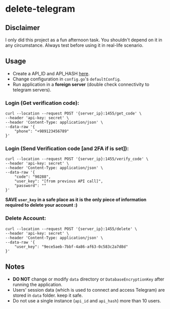 # delete-telegram
## Disclaimer
I only did this project as a fun afternoon task. You shouldn't depend on it in any circumstance. Always test before using it 
in real-life scenario.


## Usage
- Create a API_ID and API_HASH [here](https://core.telegram.org/api/obtaining_api_id).
- Change configuration in `config.go`'s `defaultConfig`.
- Run application in a **foreign server** (double check connectivity to telegram servers).

### Login (Get verification code):
```shell
curl --location --request POST '{server_ip}:1455/get_code' \
--header 'api-key: secret' \
--header 'Content-Type: application/json' \
--data-raw '{
    "phone": "+989123456789"
}'
```

### Login (Send Verification code [and 2FA if is set]):
```shell
curl --location --request POST '{server_ip}:1455/verify_code' \
--header 'api-key: secret' \
--header 'Content-Type: application/json' \
--data-raw '{
    "code": "90288",
    "user_key": "[from previous API call]",
    "password": ""
}'
```
**SAVE `user_key` in a safe place as it is the only piece of information required to delete your account :)**

### Delete Account:
```shell
curl --location --request POST '{server_ip}:1455/delete' \
--header 'api-key: secret' \
--header 'Content-Type: application/json' \
--data-raw '{
    "user_key": "9ece5aeb-7bbf-4a86-af63-0c583c2a7d8d"
}'
```

## Notes
- **DO NOT** change or modify `data` directory or `DatabaseEncryptionKey` after running the application.
- Users' session data (which is used to connect and access Telegram) are stored in `data` folder. keep it safe. 
- Do not use a single instance (`api_id` and `api_hash`) more than 10 users.

